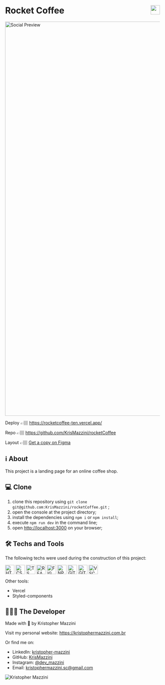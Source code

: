 # Rocket Coffee <img height=30 align="right" src="https://user-images.githubusercontent.com/93556620/222935912-824874df-03ba-40a9-9ef2-4195f1e823e8.png">

<img width="1280" alt="Social Preview" src="https://user-images.githubusercontent.com/93556620/222935935-3679f487-243f-4e54-aaaf-0dc270fb6676.png">

Deploy 👉🏽 https://rocketcoffee-ten.vercel.app/

Repo 👉🏽 https://github.com/KrisMazzini/rocketCoffee

Layout 👉🏽 [Get a copy on Figma](https://www.figma.com/file/tFoovGllUttTebdUTDVdT8/RocketCoffee/duplicate)

## ℹ️ About

This project is a landing page for an online coffee shop.

## 💻 Clone

1. clone this repository using ```git clone git@github.com:KrisMazzini/rocketCoffee.git``` ;
2. open the console at the project directory;
3. install the dependencies using ```npm i``` or ```npm install```;
4. execute ```npm run dev``` in the command line;
5. open <http://localhost:3000> on your browser;

## 🛠️ Techs and Tools

The following techs were used during the construction of this project:
<div style="display: inline-block">
  <img align="center" alt="HTML" height="30" src="https://cdn.jsdelivr.net/gh/devicons/devicon/icons/html5/html5-original.svg" />
  <img align="center" alt="CSS" height="30" src="https://cdn.jsdelivr.net/gh/devicons/devicon/icons/css3/css3-original.svg">
  <img align="center" alt="TS" height="30" src="https://cdn.jsdelivr.net/gh/devicons/devicon/icons/typescript/typescript-original.svg" />
  <img align="center" alt="REACT" height="30" src="https://cdn.jsdelivr.net/gh/devicons/devicon/icons/react/react-original.svg" />
  <img align="center" alt="FIGMA" height="30" src="https://cdn.jsdelivr.net/gh/devicons/devicon/icons/figma/figma-original.svg" />
  <img align="center" alt="NPM" height="30" src="https://cdn.jsdelivr.net/gh/devicons/devicon/icons/npm/npm-original-wordmark.svg" />
  <img align="center" alt="GIT" height="30" src="https://cdn.jsdelivr.net/gh/devicons/devicon/icons/git/git-original.svg" />
  <img align="center" alt="GITHUB" height="30" src="https://cdn.jsdelivr.net/gh/devicons/devicon/icons/github/github-original.svg" />
  <img align="center" alt="VSCODE" height="30" src="https://cdn.jsdelivr.net/gh/devicons/devicon/icons/vscode/vscode-original.svg" />
</div>

<br>
<p>Other tools:</p> 

- Vercel
- Styled-components

## 🧔🏽‍♂️ The Developer

Made with 🤍 by Kristopher Mazzini

Visit my personal website: https://kristophermazzini.com.br

Or find me on:

- LinkedIn: [kristopher-mazzini](https://www.linkedin.com/in/kristopher-mazzini/)
- GitHub: [KrisMazzini](https://github.com/KrisMazzini)
- Instagram: [@dev_mazzini](https://www.instagram.com/dev_mazzini/)
- Email: kristophermazzini.sc@gmail.com

![Kristopher Mazzini](https://user-images.githubusercontent.com/93556620/222932116-c255fab0-5888-4b26-b9b2-dc388c7fa607.png)
